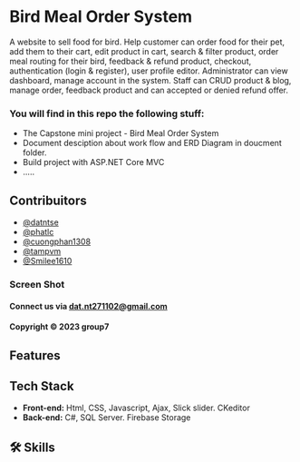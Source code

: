 
# Bird Meal Order System

A website to sell food for bird. Help customer can order food for their pet, add them to their cart, edit product in cart, search & filter product, order meal routing for their bird, feedback & refund product, checkout, authentication (login & register), user profile editor. Administrator can view dashboard, manage account in the system. Staff can CRUD product & blog, manage order, feedback product and can accepted or denied refund offer.

### You will find in this repo the following stuff:
* The Capstone mini project - Bird Meal Order System 
* Document desciption about work flow and ERD Diagram  in doucment folder.
* Build project with ASP.NET Core MVC
* .....

## Contribuitors

- [@datntse](https://www.github.com/datntse)
- [@phatlc](https://www.github.com/phatlc1904)
- [@cuongphan1308](https://www.github.com/cuongphan1308)
- [@tampvm](https://www.github.com/tampvm)
- [@Smilee1610](https://www.github.com/Smilee1610)


### Screen Shot


#### Connect us via dat.nt271102@gmail.com

#### Copyright &#169; 2023 group7  


## Features


## Tech Stack

- **Front-end:** Html, CSS, Javascript, Ajax, Slick slider. CKeditor
- **Back-end:** C#, SQL Server. Firebase Storage


## 🛠 Skills


